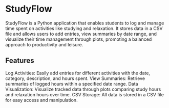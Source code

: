 # StudyFlow
StudyFlow is a Python application that enables students to log and manage time spent on activities like studying and relaxation. It stores data in a CSV file and allows users to add entries, view summaries by date range, and visualize their time management through plots, promoting a balanced approach to productivity and leisure.

## Features
Log Activities: Easily add entries for different activities with the date, category, description, and hours spent.
View Summaries: Retrieve summaries of logged hours within a specified date range.
Data Visualization: Visualize tracked data through plots comparing study hours and relaxation hours over time.
CSV Storage: All data is stored in a CSV file for easy access and manipulation.

